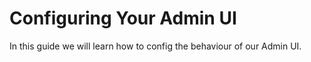 <!--[meta]
section: guides
title: Configuring Your Admin UI
draft: true
[meta]-->

# Configuring Your Admin UI

In this guide we will learn how to config the behaviour of our Admin UI.
